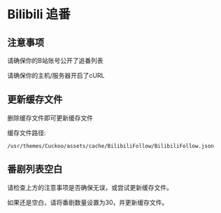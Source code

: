 # Bilibili 追番

## 注意事项
请确保你的B站账号公开了追番列表

请确保你的主机/服务器开启了cURL

## 更新缓存文件
删除缓存文件即可更新缓存文件

缓存文件路径: 

`/usr/themes/Cuckoo/assets/cache/BilibiliFollow/BilibiliFollow.json`

## 番剧列表空白
请检查上方的注意事项是否确保无误，或尝试更新缓存文件。

如果还是空白，请将番剧数量设置为30，并更新缓存文件。